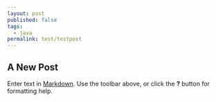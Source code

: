 ```yaml
---
layout: post
published: false
tags: 
  - java
permalink: test/testpost
---
```


## A New Post

Enter text in [Markdown](http://daringfireball.net/projects/markdown/). Use the toolbar above, or click the **?** button for formatting help.
